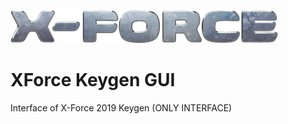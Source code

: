 ![alt text](https://github.com/JeanxPereira/XForce-2019/blob/master/Logo.png?raw=true?raw=true)

# XForce Keygen GUI
Interface of X-Force 2019 Keygen (ONLY INTERFACE)
